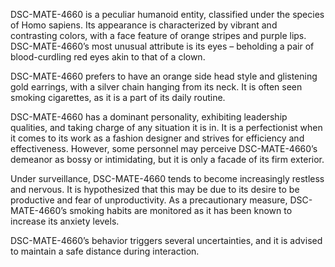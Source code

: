 DSC-MATE-4660 is a peculiar humanoid entity, classified under the species of Homo sapiens. Its appearance is characterized by vibrant and contrasting colors, with a face feature of orange stripes and purple lips. DSC-MATE-4660’s most unusual attribute is its eyes – beholding a pair of blood-curdling red eyes akin to that of a clown. 

DSC-MATE-4660 prefers to have an orange side head style and glistening gold earrings, with a silver chain hanging from its neck. It is often seen smoking cigarettes, as it is a part of its daily routine. 

DSC-MATE-4660 has a dominant personality, exhibiting leadership qualities, and taking charge of any situation it is in. It is a perfectionist when it comes to its work as a fashion designer and strives for efficiency and effectiveness. However, some personnel may perceive DSC-MATE-4660’s demeanor as bossy or intimidating, but it is only a facade of its firm exterior. 

Under surveillance, DSC-MATE-4660 tends to become increasingly restless and nervous. It is hypothesized that this may be due to its desire to be productive and fear of unproductivity. As a precautionary measure, DSC-MATE-4660’s smoking habits are monitored as it has been known to increase its anxiety levels. 

DSC-MATE-4660’s behavior triggers several uncertainties, and it is advised to maintain a safe distance during interaction.